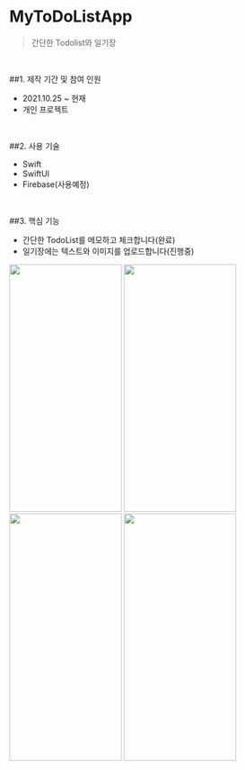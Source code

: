 # MyToDoListApp
> 간단한 Todolist와 일기장 

</br>

##1. 제작 기간 및 참여 인원
- 2021.10.25 ~ 현재
- 개인 프로젝트

</br>

##2. 사용 기술
- Swift
- SwiftUI
- Firebase(사용예정)

</br>

##3. 핵심 기능
- 간단한 TodoList를 메모하고 체크합니다(완료)
- 일기장에는 텍스트와 이미지를 업로드합니다(진행중)

<p float="left">
<img src = "https://user-images.githubusercontent.com/83053604/139590303-a295bd8a-6fcd-4c44-960e-c0a6da426c5a.png" width = "200" height = "440" />
<img src = "https://user-images.githubusercontent.com/83053604/139590369-28eebe01-f7a9-4410-be8c-6ff30b099aa7.png" width = "200" height = "440" />
<img src = "https://user-images.githubusercontent.com/83053604/139590384-4656b4ca-a4da-4031-a9cc-b81b7bb89d45.png" width = "200" height = "440" />
<img src = "https://user-images.githubusercontent.com/83053604/139590402-7fbfd351-d5e8-4c91-800d-deaac106b668.png" width = "200" height = "440" />
</p>
